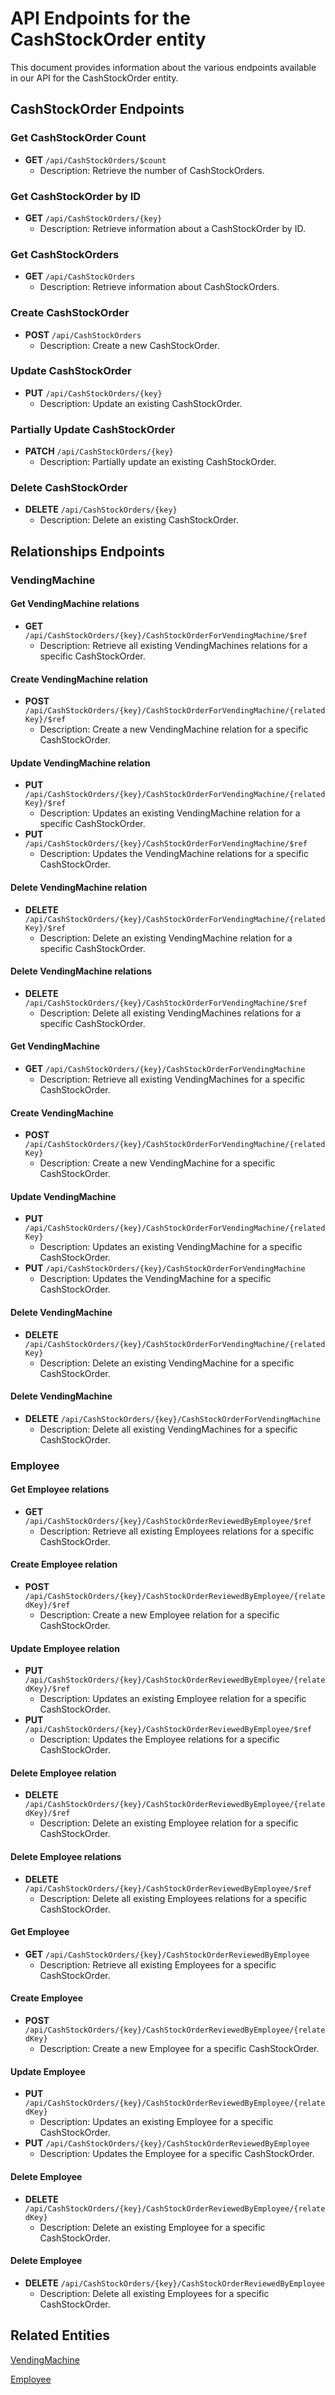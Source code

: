 # API Endpoints for the CashStockOrder entity

This document provides information about the various endpoints available in our API for the CashStockOrder entity.

## CashStockOrder Endpoints

### Get CashStockOrder Count
- **GET** `/api/CashStockOrders/$count`
  - Description: Retrieve the number of CashStockOrders.

### Get CashStockOrder by ID
- **GET** `/api/CashStockOrders/{key}`
  - Description: Retrieve information about a CashStockOrder by ID.
  
### Get CashStockOrders
- **GET** `/api/CashStockOrders`
  - Description: Retrieve information about CashStockOrders.

### Create CashStockOrder
- **POST** `/api/CashStockOrders`
  - Description: Create a new CashStockOrder.

### Update CashStockOrder
- **PUT** `/api/CashStockOrders/{key}`
  - Description: Update an existing CashStockOrder.

### Partially Update CashStockOrder
- **PATCH** `/api/CashStockOrders/{key}`
  - Description: Partially update an existing CashStockOrder.
 
### Delete CashStockOrder
- **DELETE** `/api/CashStockOrders/{key}`
  - Description: Delete an existing CashStockOrder.

## Relationships Endpoints

### VendingMachine

#### Get VendingMachine relations
- **GET** `/api/CashStockOrders/{key}/CashStockOrderForVendingMachine/$ref`
  - Description: Retrieve all existing VendingMachines relations for a specific CashStockOrder.
  
#### Create VendingMachine relation
- **POST** `/api/CashStockOrders/{key}/CashStockOrderForVendingMachine/{relatedKey}/$ref`
  - Description: Create a new VendingMachine relation for a specific CashStockOrder.
  
#### Update VendingMachine relation
- **PUT** `/api/CashStockOrders/{key}/CashStockOrderForVendingMachine/{relatedKey}/$ref`
  - Description: Updates an existing VendingMachine relation for a specific CashStockOrder.
- **PUT** `/api/CashStockOrders/{key}/CashStockOrderForVendingMachine/$ref`
  - Description: Updates the VendingMachine relations for a specific CashStockOrder.

#### Delete VendingMachine relation
- **DELETE** `/api/CashStockOrders/{key}/CashStockOrderForVendingMachine/{relatedKey}/$ref`
  - Description: Delete an existing VendingMachine relation for a specific CashStockOrder.

#### Delete VendingMachine relations
- **DELETE** `/api/CashStockOrders/{key}/CashStockOrderForVendingMachine/$ref`
  - Description: Delete all existing VendingMachines relations for a specific CashStockOrder.

#### Get VendingMachine
- **GET** `/api/CashStockOrders/{key}/CashStockOrderForVendingMachine`
  - Description: Retrieve all existing VendingMachines for a specific CashStockOrder.
  
#### Create VendingMachine
- **POST** `/api/CashStockOrders/{key}/CashStockOrderForVendingMachine/{relatedKey}`
  - Description: Create a new VendingMachine for a specific CashStockOrder.
  
#### Update VendingMachine
- **PUT** `/api/CashStockOrders/{key}/CashStockOrderForVendingMachine/{relatedKey}`
  - Description: Updates an existing VendingMachine for a specific CashStockOrder.
- **PUT** `/api/CashStockOrders/{key}/CashStockOrderForVendingMachine`
  - Description: Updates the VendingMachine for a specific CashStockOrder.

#### Delete VendingMachine
- **DELETE** `/api/CashStockOrders/{key}/CashStockOrderForVendingMachine/{relatedKey}`
  - Description: Delete an existing VendingMachine for a specific CashStockOrder.

#### Delete VendingMachine
- **DELETE** `/api/CashStockOrders/{key}/CashStockOrderForVendingMachine`
  - Description: Delete all existing VendingMachines for a specific CashStockOrder.

### Employee

#### Get Employee relations
- **GET** `/api/CashStockOrders/{key}/CashStockOrderReviewedByEmployee/$ref`
  - Description: Retrieve all existing Employees relations for a specific CashStockOrder.
  
#### Create Employee relation
- **POST** `/api/CashStockOrders/{key}/CashStockOrderReviewedByEmployee/{relatedKey}/$ref`
  - Description: Create a new Employee relation for a specific CashStockOrder.
  
#### Update Employee relation
- **PUT** `/api/CashStockOrders/{key}/CashStockOrderReviewedByEmployee/{relatedKey}/$ref`
  - Description: Updates an existing Employee relation for a specific CashStockOrder.
- **PUT** `/api/CashStockOrders/{key}/CashStockOrderReviewedByEmployee/$ref`
  - Description: Updates the Employee relations for a specific CashStockOrder.

#### Delete Employee relation
- **DELETE** `/api/CashStockOrders/{key}/CashStockOrderReviewedByEmployee/{relatedKey}/$ref`
  - Description: Delete an existing Employee relation for a specific CashStockOrder.

#### Delete Employee relations
- **DELETE** `/api/CashStockOrders/{key}/CashStockOrderReviewedByEmployee/$ref`
  - Description: Delete all existing Employees relations for a specific CashStockOrder.

#### Get Employee
- **GET** `/api/CashStockOrders/{key}/CashStockOrderReviewedByEmployee`
  - Description: Retrieve all existing Employees for a specific CashStockOrder.
  
#### Create Employee
- **POST** `/api/CashStockOrders/{key}/CashStockOrderReviewedByEmployee/{relatedKey}`
  - Description: Create a new Employee for a specific CashStockOrder.
  
#### Update Employee
- **PUT** `/api/CashStockOrders/{key}/CashStockOrderReviewedByEmployee/{relatedKey}`
  - Description: Updates an existing Employee for a specific CashStockOrder.
- **PUT** `/api/CashStockOrders/{key}/CashStockOrderReviewedByEmployee`
  - Description: Updates the Employee for a specific CashStockOrder.

#### Delete Employee
- **DELETE** `/api/CashStockOrders/{key}/CashStockOrderReviewedByEmployee/{relatedKey}`
  - Description: Delete an existing Employee for a specific CashStockOrder.

#### Delete Employee
- **DELETE** `/api/CashStockOrders/{key}/CashStockOrderReviewedByEmployee`
  - Description: Delete all existing Employees for a specific CashStockOrder.

## Related Entities

[VendingMachine](VendingMachineEndpoints.md)

[Employee](EmployeeEndpoints.md)

